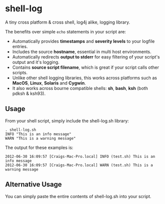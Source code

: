 shell-log
=========

A tiny cross platform & cross shell, log4j alike, logging library.

The benefits over simple `echo` statements in your script are:

-   Automatically provides **timestamps** and **severity levels** to your
    logfile entries.
-   Includes the source **hostname**, essential in multi host environments.
-   Automatically redirects **output to stderr** for easy filtering of your
    script's output and it's logging.
-   Contains **source script filename**, which is great if your script calls
    other scripts.
-   Unlike other shell logging libraries, this works across platforms such as
    **MacOS**, **Linux**, **Solaris** and **Cygwin**.
-   It also works across bourne compatible shells: **sh**, **bash**,
    **ksh** (both pdksh & ksh93).

Usage
-----

From your shell script, simply include the shell-log.sh library:

    . shell-log.sh
    INFO "This is an info message"
    WARN "This is a warning message"

The output for these examples is:

    2012-06-30 16:09:57 [Craigs-Mac-Pro.local] INFO (test.sh) This is an info message
    2012-06-30 16:09:57 [Craigs-Mac-Pro.local] WARN (test.sh) This is a warning message

Alternative Usage
-----------------

You can simply paste the entire contents of shell-log.sh into your script.


